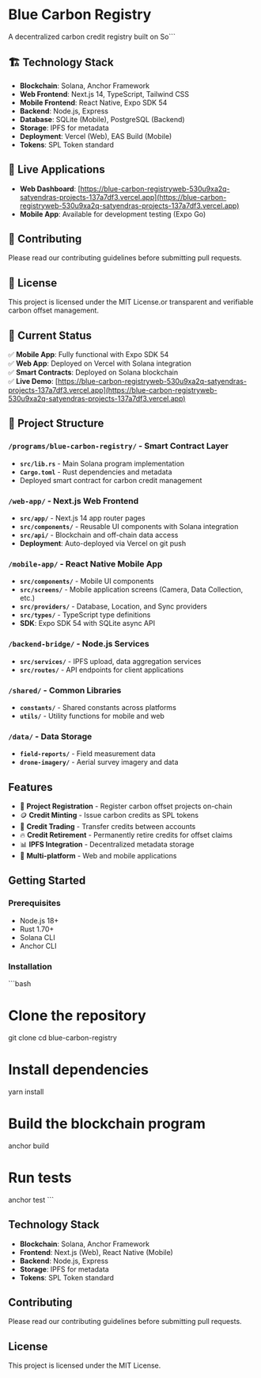 # Blue Carbon Registry

A decentralized carbon credit registry built on So```

## 🏗️ Technology Stack

- **Blockchain**: Solana, Anchor Framework
- **Web Frontend**: Next.js 14, TypeScript, Tailwind CSS
- **Mobile Frontend**: React Native, Expo SDK 54
- **Backend**: Node.js, Express
- **Database**: SQLite (Mobile), PostgreSQL (Backend)
- **Storage**: IPFS for metadata
- **Deployment**: Vercel (Web), EAS Build (Mobile)
- **Tokens**: SPL Token standard

## 📱 Live Applications

- **Web Dashboard**: [https://blue-carbon-registryweb-530u9xa2q-satyendras-projects-137a7df3.vercel.app](https://blue-carbon-registryweb-530u9xa2q-satyendras-projects-137a7df3.vercel.app)
- **Mobile App**: Available for development testing (Expo Go)

## 🤝 Contributing

Please read our contributing guidelines before submitting pull requests.

## 📄 License

This project is licensed under the MIT License.or transparent and verifiable carbon offset management.

## 🌟 Current Status

✅ **Mobile App**: Fully functional with Expo SDK 54  
✅ **Web App**: Deployed on Vercel with Solana integration  
✅ **Smart Contracts**: Deployed on Solana blockchain  
✅ **Live Demo**: [https://blue-carbon-registryweb-530u9xa2q-satyendras-projects-137a7df3.vercel.app](https://blue-carbon-registryweb-530u9xa2q-satyendras-projects-137a7df3.vercel.app)

## 📁 Project Structure

### `/programs/blue-carbon-registry/` - Smart Contract Layer
- **`src/lib.rs`** - Main Solana program implementation
- **`Cargo.toml`** - Rust dependencies and metadata
- Deployed smart contract for carbon credit management

### `/web-app/` - Next.js Web Frontend
- **`src/app/`** - Next.js 14 app router pages
- **`src/components/`** - Reusable UI components with Solana integration
- **`src/api/`** - Blockchain and off-chain data access
- **Deployment**: Auto-deployed via Vercel on git push

### `/mobile-app/` - React Native Mobile App
- **`src/components/`** - Mobile UI components
- **`src/screens/`** - Mobile application screens (Camera, Data Collection, etc.)
- **`src/providers/`** - Database, Location, and Sync providers
- **`src/types/`** - TypeScript type definitions
- **SDK**: Expo SDK 54 with SQLite async API

### `/backend-bridge/` - Node.js Services
- **`src/services/`** - IPFS upload, data aggregation services
- **`src/routes/`** - API endpoints for client applications

### `/shared/` - Common Libraries
- **`constants/`** - Shared constants across platforms
- **`utils/`** - Utility functions for mobile and web

### `/data/` - Data Storage
- **`field-reports/`** - Field measurement data
- **`drone-imagery/`** - Aerial survey imagery and data

## Features

- 🌱 **Project Registration** - Register carbon offset projects on-chain
- 🪙 **Credit Minting** - Issue carbon credits as SPL tokens
- 🔄 **Credit Trading** - Transfer credits between accounts
- 🔥 **Credit Retirement** - Permanently retire credits for offset claims
- 📊 **IPFS Integration** - Decentralized metadata storage
- 📱 **Multi-platform** - Web and mobile applications

## Getting Started

### Prerequisites
- Node.js 18+
- Rust 1.70+
- Solana CLI
- Anchor CLI

### Installation
\`\`\`bash
# Clone the repository
git clone <repository-url>
cd blue-carbon-registry

# Install dependencies
yarn install

# Build the blockchain program
anchor build

# Run tests
anchor test
\`\`\`

## Technology Stack

- **Blockchain**: Solana, Anchor Framework
- **Frontend**: Next.js (Web), React Native (Mobile)
- **Backend**: Node.js, Express
- **Storage**: IPFS for metadata
- **Tokens**: SPL Token standard

## Contributing

Please read our contributing guidelines before submitting pull requests.

## License

This project is licensed under the MIT License.
